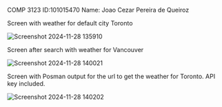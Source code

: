 COMP 3123
ID:101015470
Name: Joao Cezar Pereira de Queiroz


Screen with weather for default city Toronto
 
![Screenshot 2024-11-28 135910](https://github.com/user-attachments/assets/96255c09-e0c1-43dc-b5bc-2492248f69ab)

Screen after search with weather for Vancouver
 
![Screenshot 2024-11-28 140021](https://github.com/user-attachments/assets/6818f235-87ee-496f-8737-6639d339b282)

Screen with Posman output for the url to get the weather for Toronto. API key included.
 
![Screenshot 2024-11-28 140202](https://github.com/user-attachments/assets/650f2b26-9bbf-4bd4-b526-3f73d3b2f796)
